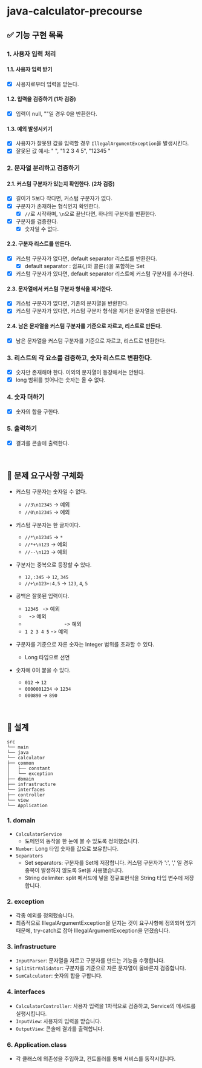 # java-calculator-precourse

## ✅ 기능 구현 목록

### 1. 사용자 입력 처리

#### 1.1. 사용자 입력 받기

- [x] 사용자로부터 입력을 받는다.

#### 1.2. 입력을 검증하기 (1차 검증)

- [x] 입력이 null, ""일 경우 0을 반환한다.

#### 1.3. 예외 발생시키기

- [x] 사용자가 잘못된 값을 입력할 경우 `IllegalArgumentException`을 발생시킨다.
- [x] 잘못된 값 예시: "       ", "1 2 3 4 5", "12345 "

### 2. 문자열 분리하고 검증하기

#### 2.1. 커스텀 구분자가 있는지 확인한다. (2차 검증)

- [x] 길이가 5보다 작다면, 커스텀 구분자가 없다.
- [x] 구분자가 존재하는 형식인지 확인한다.
    - [x] `//`로 시작하며, `\n`으로 끝난다면, 하나의 구분자를 반환한다.
- [x] 구분자를 검증한다.
    - [x] 숫자일 수 없다.

#### 2.2. 구분자 리스트를 만든다.

- [x] 커스텀 구분자가 없다면, default separator 리스트를 반환한다.
    - [x] default separator : 쉼표(,)와 콜론(:)을 포함하는 Set
- [x] 커스텀 구분자가 있다면, default separator 리스트에 커스텀 구분자를 추가한다.

#### 2.3. 문자열에서 커스텀 구분자 형식을 제거한다.

- [x] 커스텀 구분자가 없다면, 기존의 문자열을 반환한다.
- [x] 커스텀 구분자가 있다면, 커스텀 구분자 형식을 제거한 문자열을 반환한다.

#### 2.4. 남은 문자열을 커스텀 구분자를 기준으로 자르고, 리스트로 만든다.

- [x] 남은 문자열을 커스텀 구분자를 기준으로 자르고, 리스트로 반환한다.

### 3. 리스트의 각 요소를 검증하고, 숫자 리스트로 변환한다.

- [x] 숫자만 존재해야 한다. 이외의 문자열이 등장해서는 안된다.
- [x] long 범위를 벗어나는 숫자는 올 수 없다.

### 4. 숫자 더하기

- [x] 숫자의 합을 구한다.

### 5. 출력하기

- [x] 결과를 콘솔에 출력한다.

<br>

## 🥕 문제 요구사항 구체화

- 커스텀 구분자는 숫자일 수 없다.
    - `//3\n12345` -> 예외
    - `//0\n12345` -> 예외

- 커스텀 구분자는 한 글자이다.
    - `//*\n12345` -> `*`
    - `//*+\n123` -> 예외
    - `//--\n123` -> 예외

- 구분자는 중복으로 등장할 수 있다.
    - `12,:345` -> `12`, `345`
    - `//+\n123+:4,5` -> `123`, `4`, `5`

- 공백은 잘못된 입력이다.
    - `12345 ` -> 예외
    - ` ` -> 예외
    - `              ` -> 예외
    - `1 2 3 4 5` -> 예외

- 구분자를 기준으로 자른 숫자는 Integer 범위를 초과할 수 있다.
    - Long 타입으로 선언

- 숫자에 0이 붙을 수 있다.
    - `012` -> `12`
    - `0000001234` -> `1234`
    - `000890` -> `890`

<br>

## 🎁 설계

```
src
└── main
└── java
└── calculator
├── common
│   ├── constant
│   └── exception
├── domain
├── infrastructure
└── interfaces
├── controller
└── view
└── Application
```

### 1. domain

- `CalculatorService`
    - 도메인의 동작을 한 눈에 볼 수 있도록 정의했습니다.
- `Number`: Long 타입 숫자를 값으로 보유합니다.
- `Separators`
    - Set<Character> separators: 구분자를 Set에 저장합니다. 커스텀 구분자가 ':', ',' 일 경우 중복이 발생하지 않도록 Set을 사용했습니다.
    - String delimiter:  split 메서드에 넣을 정규표현식을 String 타입 변수에 저장합니다.

### 2. exception

- 각종 예외를 정의했습니다.
- 최종적으로 IllegalArgumentException을 던지는 것이 요구사항에 정의되어 있기 때문에, try-catch로 잡아 IllegalArgumentException을 던졌습니다.

### 3. infrastructure

- `InputParser`: 문자열을 자르고 구분자를 만드는 기능을 수행합니다.
- `SplitStrValidator`: 구분자를 기준으로 자른 문자열이 올바른지 검증합니다.
- `SumCalculator`: 숫자의 합을 구합니다.

### 4. interfaces

- `CalculatorController`: 사용자 입력을 1차적으로 검증하고, Service의 메서드를 실행시킵니다.
- `InputView`: 사용자의 입력을 받습니다.
- `OutputView`: 콘솔에 결과를 출력합니다.

### 6. Application.class

- 각 클래스에 의존성을 주입하고, 컨트롤러를 통해 서비스를 동작시킵니다.

<br>